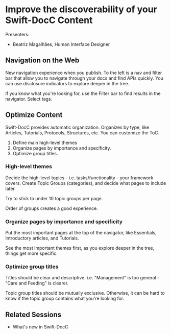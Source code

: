 # Improve the discoverability of your Swift-DocC Content

Presenters:
- Beatriz Magalhães, Human Interface Designer

## Navigation on the Web

New navigation experience when you publish. To the left is a nav and filter bar that allow you to navigate through your docs and find APIs quickly. You can use disclosure indicators to explore deeper in the tree.

If you know what you're looking for, use the Filter bar to find results in the navigator. Select tags.

## Optimize Content

Swift-DocC provides automatic organization. Organizes by type, like Articles, Tutorials, Protocols, Structures, etc. You can customize the ToC.

1. Define main high-level themes
2. Organize pages by importance and specificity. 
3. Optimize group titles.

### High-level themes

Decide the high-level topics - i.e. tasks/functionality - your framework covers. Create Topic Groups (categories), and decide what pages to include later.

Try to stick to under 10 topic groups per page.

Order of groups creates a good experience. 

### Organize pages by importance and specificity

Put the most important pages at the top of the navigator, like Essentials, Introductory articles, and Tutorials.

See the most important themes first, as you explore deeper in the tree, things get more specific.

### Optimize group titles

Titles should be clear and descriptive. i.e. "Management" is too general - "Care and Feeding" is clearer.

Topic group titles should be mutually exclusive. Otherwise, it can be hard to know if the topic group contains what you're looking for.

## Related Sessions

- What's new in Swift-DocC
